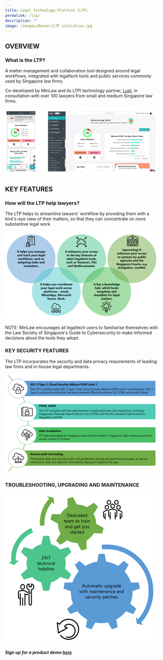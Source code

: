 ```yaml
---
title: Legal Technology Platform (LTP)
permalink: /ltp/
description: ""
image: /images/Banner/LTP initiative.jpg
---
```

## OVERVIEW

### What is the LTP?

A matter management and collaboration tool designed around legal workflows, integrated with legaltech tools and public services commonly used by Singapore law firms.

Co-developed by MinLaw and its LTPI technology partner, [Lupl](https://lupl.com/), in consultation with over 100 lawyers from small and medium Singapore law firms.

![LTP dashboard](/images/LTP%20folder/2%20dashboard.png)

## KEY FEATURES

### How will the LTP help lawyers?

The LTP helps to streamline lawyers' workflow by providing them with a bird's-eye view of their matters, so that they can concentrate on more substantive legal work.

![LTP key features](/images/LTP%20folder/3%20key%20features.png)

NOTE: MinLaw encourages all legaltech users to familiarise themselves with the Law Society of Singapore's Guide to Cybersecurity to make informed decisions about the tools they adopt.

### KEY SECURITY FEATURES

The LTP incorporates the security and data privacy requirements of leading law firms and in-house legal departments.

![LTP key security features](/images/LTP%20folder/4%20key%20security%20features.png)

### TROUBLESHOOTING, UPGRADING AND MAINTENANCE

![LTP support](/images/LTP%20folder/5%20troubleshooting.png)

##### Sign up for a product demo [here](https://sg.lupl.com/demo)